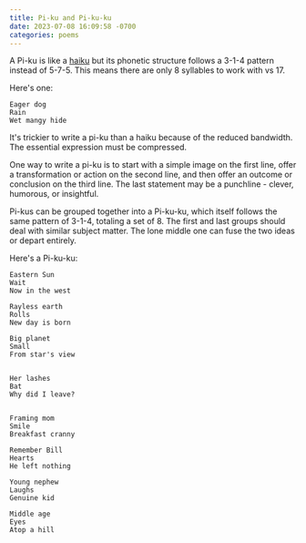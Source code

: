 ```yaml
---
title: Pi-ku and Pi-ku-ku
date: 2023-07-08 16:09:58 -0700
categories: poems
---
```


A Pi-ku is like a [haiku](https://en.wikipedia.org/wiki/Haiku) but its phonetic structure follows a 3-1-4 pattern instead of 5-7-5. This means there are only 8 syllables to work with vs 17.

Here's one:

```
Eager dog
Rain
Wet mangy hide
```

It's trickier to write a pi-ku than a haiku because of the reduced bandwidth. The essential expression must be compressed.

One way to write a pi-ku is to start with a simple image on the first line, offer a transformation or action on the second line, and then offer an outcome or conclusion on the third line. The last statement may be a punchline - clever, humorous, or insightful.

Pi-kus can be grouped together into a Pi-ku-ku, which itself follows the same pattern of 3-1-4, totaling a set of 8. The first and last groups should deal with similar subject matter. The lone middle one can fuse the two ideas or depart entirely.

Here's a Pi-ku-ku:

```
Eastern Sun
Wait
Now in the west

Rayless earth
Rolls
New day is born

Big planet
Small
From star's view


Her lashes
Bat
Why did I leave?


Framing mom
Smile
Breakfast cranny

Remember Bill
Hearts
He left nothing

Young nephew
Laughs
Genuine kid

Middle age
Eyes
Atop a hill
```
